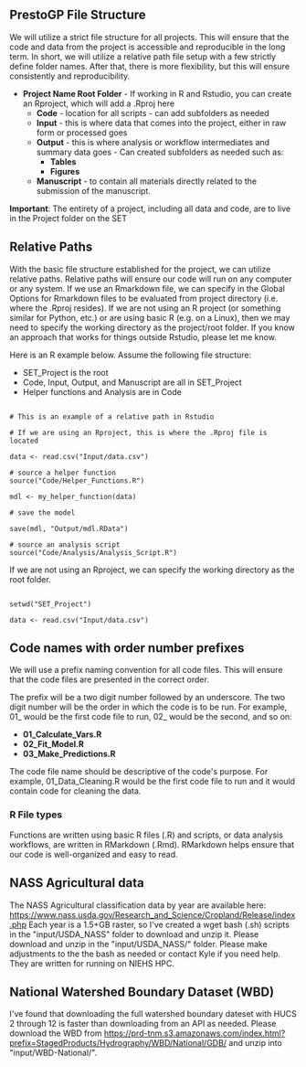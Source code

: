 
## PrestoGP File Structure 


We will utilize a strict file structure for all projects. This will ensure that the code and data from the project is accessible and reproducible in the long term. In short, we will utilize a relative path file setup with a few strictly define folder names. After that, there is more flexibility, but this will ensure consistently and reproducibility. 

* **Project Name Root Folder** - 
  If working in R and Rstudio, you can create an Rproject, which will add a .Rproj here
    + **Code** - location for all scripts - can add subfolders as needed
    +  **Input** - this is where data that comes into the project, either in raw form or processed goes 
    +  **Output** - this is where analysis or workflow intermediates and summary data goes - Can created subfolders as needed such as: 
        - **Tables**
        - **Figures**
    + **Manuscript** - to contain all materials directly related to the submission of the manuscript.

**Important**: The entirety of a project, including all data and code, are to live in the Project folder on the SET 
    
## Relative Paths 

With the basic file structure established for the project, we can utilize relative paths. Relative paths will ensure our code will run on any computer or any system. 
If we use an Rmarkdown file, we can specify in the Global Options for Rmarkdown files to be evaluated from project directory (i.e. where the .Rproj resides). 
If we are not using an R project (or something similar for Python, etc.) or are using basic R (e.g. on a Linux), then we may need to specify the working directory as the project/root folder. If 
you know an approach that works for things outside Rstudio, please let me know.


Here is an R example below. Assume the following file structure:

 * SET_Project is the root
 * Code, Input, Output, and Manuscript are all in SET_Project
 * Helper functions and Analysis are in Code


```{r Relative Path Example in Rstudio, eval=FALSE}

# This is an example of a relative path in Rstudio

# If we are using an Rproject, this is where the .Rproj file is located

data <- read.csv("Input/data.csv")

# source a helper function
source("Code/Helper_Functions.R")

mdl <- my_helper_function(data)

# save the model

save(mdl, "Output/mdl.RData")

# source an analysis script
source("Code/Analysis/Analysis_Script.R")
```

If we are not using an Rproject, we can specify the working directory as the root folder. 

```{r Relative Path with Root Specified, eval=FALSE}

setwd("SET_Project")

data <- read.csv("Input/data.csv")

```


## Code names with order number prefixes 

We will use a prefix naming convention for all code files. This will ensure that the code files are presented in the correct order.

The prefix will be a two digit number followed by an underscore. The two digit number will be the order in which the code is to be run. For example, 01_ would be the first code file to run, 02_ would be the second, and so on:


*  **01_Calculate_Vars.R**
*  **02_Fit_Model.R**
*  **03_Make_Predictions.R** 
  

The code file name should be descriptive of the code's purpose. For example, 01_Data_Cleaning.R would be the first code file to run and it would contain code for cleaning the data.



###  R File types
Functions are written using basic R files (.R) and scripts, or data analysis workflows, are written in RMarkdown (.Rmd). RMarkdown helps ensure that our code is well-organized and easy to read.

## NASS Agricultural data
The NASS Agricultural classification data by year are available here: https://www.nass.usda.gov/Research_and_Science/Cropland/Release/index.php
Each year is a 1.5+GB raster, so I've created a wget bash (.sh) scripts in the "input/USDA_NASS" folder to download and unzip it. Please download and unzip in the "input/USDA_NASS/" folder. Please make adjustments to the the bash as needed or contact Kyle if you need help. They are written for running on NIEHS HPC. 

## National Watershed Boundary Dataset (WBD) 
I've found that downloading the full watershed boundary dateset with HUCS 2 through 12 is faster than downloading from an API as needed. Please download the WBD from https://prd-tnm.s3.amazonaws.com/index.html?prefix=StagedProducts/Hydrography/WBD/National/GDB/ and unzip into 
"input/WBD-National/". 



